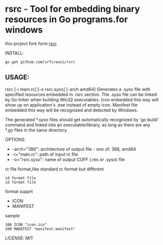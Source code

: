 # rsrc - Tool for embedding binary resources in Go programs.for windows

this project fork form [rsrc](https://github.com/akavel/rsrc)

INSTALL:

```bash 
go get github.com/srfirouzi/rsrc
```

## USAGE:

rsrc [-i main.rc] [-o rsrc.syso] [-arch amd64]
  Generates a .syso file with specified resources embedded in .rsrc section.
  The .syso file can be linked by Go linker when building Win32 executables.
  Icon embedded this way will show up on application's .exe instead of empty icon.
  Manifest file embedded this way will be recognized and detected by Windows.

The generated *.syso files should get automatically recognized by 'go build'
command and linked into an executable/library, as long as there are any *.go
files in the same directory.

OPTIONS:
- -arch="386": architecture of output file - one of: 386, amd64
- -i="main.rc": path of input rc file
- -o="rsrc.syso": name of output COFF (.res or .syso) file

rc file format,like standard rc format but different
```
id format file
id format file
```
format supprt

- ICON 
- MANIFEST

sample

```
100 ICON "icon.ico"
200 MANIFEST "manifest.manifest"
```

LICENSE: MIT
